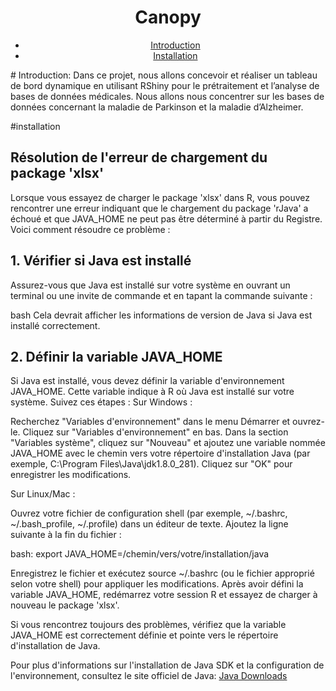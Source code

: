 
<div align="center">
  <a href="[https://hydralauncher.site](https://www.shinyapps.io/admin/#/application/11984121)">
    </a>
  <h1 align="center">Canopy</h1>

- [Introduction](#Introduction)
- [Installation](#installation)

</div>
# Introduction:
 Dans ce projet, nous allons concevoir et réaliser un tableau de bord dynamique en
utilisant RShiny pour le prétraitement et l’analyse de bases de données médicales. Nous
allons nous concentrer sur les bases de données concernant la maladie de Parkinson et la
maladie d’Alzheimer.

#installation
## Résolution de l'erreur de chargement du package 'xlsx'

Lorsque vous essayez de charger le package 'xlsx' dans R, vous pouvez rencontrer une erreur indiquant que le chargement du package 'rJava' a échoué et que JAVA_HOME ne peut pas être déterminé à partir du Registre. Voici comment résoudre ce problème :

## 1. Vérifier si Java est installé

Assurez-vous que Java est installé sur votre système en ouvrant un terminal ou une invite de commande et en tapant la commande suivante :

bash
Cela devrait afficher les informations de version de Java si Java est installé correctement.

## 2. Définir la variable JAVA_HOME
Si Java est installé, vous devez définir la variable d'environnement JAVA_HOME.
 Cette variable indique à R où Java est installé sur votre système. Suivez ces étapes :
Sur Windows :

 Recherchez "Variables d'environnement" dans le menu Démarrer et ouvrez-le.
    Cliquez sur "Variables d'environnement" en bas.
    Dans la section "Variables système", cliquez sur "Nouveau" et ajoutez une variable nommée JAVA_HOME avec le chemin vers votre répertoire d'installation Java (par exemple, C:\Program Files\Java\jdk1.8.0_281).
    Cliquez sur "OK" pour enregistrer les modifications.

Sur Linux/Mac :

   Ouvrez votre fichier de configuration shell (par exemple, ~/.bashrc, ~/.bash_profile, ~/.profile) dans un éditeur de texte.
    Ajoutez la ligne suivante à la fin du fichier :

bash:
export JAVA_HOME=/chemin/vers/votre/installation/java

   Enregistrez le fichier et exécutez source ~/.bashrc (ou le fichier approprié selon votre shell) pour appliquer les modifications.
Après avoir défini la variable JAVA_HOME, redémarrez votre session R et essayez de charger à nouveau le package 'xlsx'.

Si vous rencontrez toujours des problèmes, vérifiez que la variable JAVA_HOME est correctement définie et pointe vers le répertoire d'installation de Java.

Pour plus d'informations sur l'installation de Java SDK et la configuration de l'environnement, consultez le site officiel de Java: [Java Downloads]("https://www.oracle.com/java/technologies/javase-jdk11-downloads.html")







